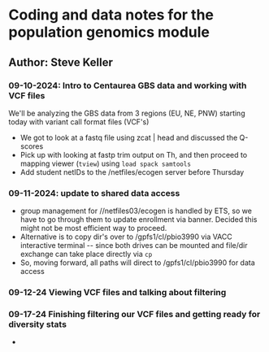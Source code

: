 # Coding and data notes for the population genomics module

## Author: Steve Keller

### 09-10-2024: Intro to Centaurea GBS data and working with VCF files

We'll be analyzing the GBS data from 3 regions (EU, NE, PNW) starting today with variant call format files (VCF's)

-   We got to look at a fastq file using zcat \| head and discussed the Q-scores
-   Pick up with looking at fastp trim output on Th, and then proceed to mapping viewer (`tview`) using `load spack samtools`
-   Add student netIDs to the /netfiles/ecogen server before Thursday

### 09-11-2024: update to shared data access

-   group management for //netfiles03/ecogen is handled by ETS, so we have to go through them to update enrollment via banner. Decided this might not be most efficient way to proceed.
-   Alternative is to copy dir's over to /gpfs1/cl/pbio3990 via VACC interactive terminal -- since both drives can be mounted and file/dir exchange can take place directly via `cp`
-   So, moving forward, all paths will direct to /gpfs1/cl/pbio3990 for data access

### 09-12-24 Viewing VCF files and talking about filtering

### 09-17-24 Finishing filtering our VCF files and getting ready for diversity stats

* 
